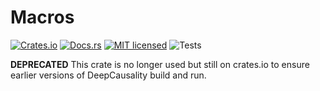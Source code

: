 [//]: # (---)

[//]: # (SPDX-License-Identifier: MIT)

[//]: # (---)

# Macros

[![Crates.io][crates-badge]][crates-url]
[![Docs.rs][docs-badge]][docs-url]
[![MIT licensed][mit-badge]][mit-url]
![Tests][test-url]

[crates-badge]: https://img.shields.io/badge/Crates.io-Latest-blue

[crates-url]: https://crates.io/crates/deep_causality_macros

[docs-badge]: https://img.shields.io/badge/Docs.rs-Latest-blue

[docs-url]: https://docs.rs/deep_causality_macros/latest/deep_causality_macros/

[mit-badge]: https://img.shields.io/badge/License-MIT-blue.svg

[mit-url]: https://github.com/deepcausality-rs/deep_causality/blob/main/LICENSE

[test-url]: https://github.com/deepcausality-rs/deep_causality/actions/workflows/run_tests.yml/badge.svg


**DEPRECATED** This crate is no longer used but still on crates.io to ensure earlier 
versions of DeepCausality build and run. 